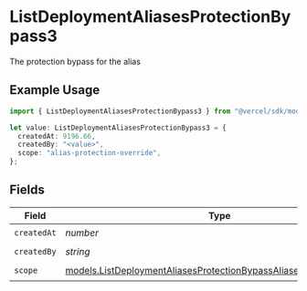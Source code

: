 # ListDeploymentAliasesProtectionBypass3

The protection bypass for the alias

## Example Usage

```typescript
import { ListDeploymentAliasesProtectionBypass3 } from "@vercel/sdk/models/listdeploymentaliasesop.js";

let value: ListDeploymentAliasesProtectionBypass3 = {
  createdAt: 9196.66,
  createdBy: "<value>",
  scope: "alias-protection-override",
};
```

## Fields

| Field                                                                                                                                      | Type                                                                                                                                       | Required                                                                                                                                   | Description                                                                                                                                |
| ------------------------------------------------------------------------------------------------------------------------------------------ | ------------------------------------------------------------------------------------------------------------------------------------------ | ------------------------------------------------------------------------------------------------------------------------------------------ | ------------------------------------------------------------------------------------------------------------------------------------------ |
| `createdAt`                                                                                                                                | *number*                                                                                                                                   | :heavy_check_mark:                                                                                                                         | N/A                                                                                                                                        |
| `createdBy`                                                                                                                                | *string*                                                                                                                                   | :heavy_check_mark:                                                                                                                         | N/A                                                                                                                                        |
| `scope`                                                                                                                                    | [models.ListDeploymentAliasesProtectionBypassAliasesResponseScope](../models/listdeploymentaliasesprotectionbypassaliasesresponsescope.md) | :heavy_check_mark:                                                                                                                         | N/A                                                                                                                                        |